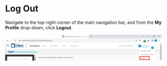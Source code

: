 # Log Out

Navigate to the top-right corner of the main navigation bar, and from the **My Profile** drop-down, click **Logout**.

![Log Out](../.gitbook/assets/logout.png)
